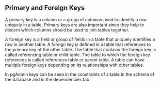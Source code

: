 ## Primary and Foreign Keys

A primary key is a column or a group of columns used to identify a row uniquely in a table. Primary keys are also important since they help to discern which columns should be used to join tables together.

A foreign key is a field or group of fields in a table that uniquely identifies a row in another table. A foreign key is defined in a table that references to the primary key of the other table. The table that contains the foreign key is called referencing table or child table. The table to which the foreign key references is called references table or parent table. A table can have multiple foreign keys depending on its relationships with other tables.

In pgAdmin keys can be seen in the constraints of a table in the schema of the database and in the dependencies tab.
